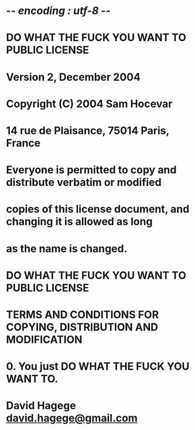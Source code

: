 # -*- encoding : utf-8 -*-
#
#          DO WHAT THE FUCK YOU WANT TO PUBLIC LICENSE
#                  Version 2, December 2004
#
#  Copyright (C) 2004 Sam Hocevar
#  14 rue de Plaisance, 75014 Paris, France
#  Everyone is permitted to copy and distribute verbatim or modified
#  copies of this license document, and changing it is allowed as long
#  as the name is changed.
#  DO WHAT THE FUCK YOU WANT TO PUBLIC LICENSE
#  TERMS AND CONDITIONS FOR COPYING, DISTRIBUTION AND MODIFICATION
#  0. You just DO WHAT THE FUCK YOU WANT TO.
#
#
#  David Hagege <david.hagege@gmail.com>
#
